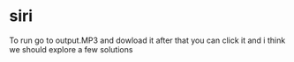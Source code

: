 # siri
To run go to output.MP3 and dowload it after that you can click it and i think we should explore a few solutions
